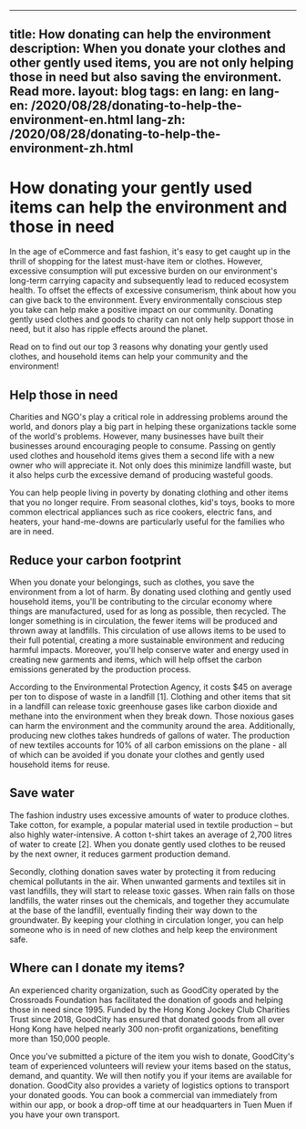 
---
title: How donating can help the environment
description: When you donate your clothes and other gently used items, you are not only helping those in need but also saving the environment. Read more.
layout: blog
tags: en
lang: en
lang-en: /2020/08/28/donating-to-help-the-environment-en.html
lang-zh: /2020/08/28/donating-to-help-the-environment-zh.html
---

# How donating your gently used items can help the environment and those in need

In the age of eCommerce and fast fashion, it's easy to get caught up in the thrill of shopping for the latest must-have item or clothes. However, excessive consumption will put excessive burden on our environment's long-term carrying capacity and subsequently lead to reduced ecosystem health. To offset the effects of excessive consumerism, think about how you can give back to the environment. Every environmentally conscious step you take can help make a positive impact on our community. Donating gently used clothes and goods to charity can not only help support those in need, but it also has ripple effects around the planet. 

Read on to find out our top 3 reasons why donating your gently used clothes, and household items can help your community and the environment!

## Help those in need 

Charities and NGO's play a critical role in addressing problems around the world, and donors play a big part in helping these organizations tackle some of the world's problems. However, many businesses have built their businesses around encouraging people to consume. Passing on gently used clothes and household items gives them a second life with a new owner who will appreciate it. Not only does this minimize landfill waste, but it also helps curb the excessive demand of producing wasteful goods. 

You can help people living in poverty by donating clothing and other items that you no longer require. From seasonal clothes, kid's toys, books to more common electrical appliances such as rice cookers, electric fans, and heaters, your hand-me-downs are particularly useful for the families who are in need.

## Reduce your carbon footprint

When you donate your belongings, such as clothes, you save the environment from a lot of harm. By donating used clothing and gently used household items, you'll be contributing to the circular economy where things are manufactured, used for as long as possible, then recycled. The longer something is in circulation, the fewer items will be produced and thrown away at landfills. This circulation of use allows items to be used to their full potential, creating a more sustainable environment and reducing harmful impacts. Moreover, you'll help conserve water and energy used in creating new garments and items, which will help offset the carbon emissions generated by the production process. 

According to the Environmental Protection Agency, it costs $45 on average per ton to dispose of waste in a landfill [1]. Clothing and other items that sit in a landfill can release toxic greenhouse gases like carbon dioxide and methane into the environment when they break down. Those noxious gases can harm the environment and the community around the area.  Additionally, producing new clothes takes hundreds of gallons of water. The production of new textiles accounts for 10% of all carbon emissions on the plane - all of which can be avoided if you donate your clothes and gently used household items for reuse.

## Save water 

The fashion industry uses excessive amounts of water to produce clothes. Take cotton, for example, a popular material used in textile production – but also highly water-intensive. A cotton t-shirt takes an average of 2,700 litres of water to create [2]. When you donate gently used clothes to be reused by the next owner, it reduces garment production demand. 

Secondly, clothing donation saves water by protecting it from reducing chemical pollutants in the air. When unwanted garments and textiles sit in vast landfills, they will start to release toxic gasses. When rain falls on those landfills, the water rinses out the chemicals, and together they accumulate at the base of the landfill, eventually finding their way down to the groundwater. By keeping your clothing in circulation longer, you can help someone who is in need of new clothes and help keep the environment safe.

## Where can I donate my items?

An experienced charity organization, such as GoodCity operated by the Crossroads Foundation has facilitated the donation of goods and helping those in need since 1995. Funded by the Hong Kong Jockey Club Charities Trust since 2018, GoodCity has ensured that donated goods from all over Hong Kong have helped nearly 300 non-profit organizations, benefiting more than 150,000 people. 

Once you've submitted a picture of the item you wish to donate, GoodCity's team of experienced volunteers will review your items based on the status, demand, and quantity. We will then notify you if your items are available for donation. GoodCity also provides a variety of logistics options to transport your donated goods. You can book a commercial van immediately from within our app, or book a drop-off time at our headquarters in Tuen Muen if you have your own transport.
